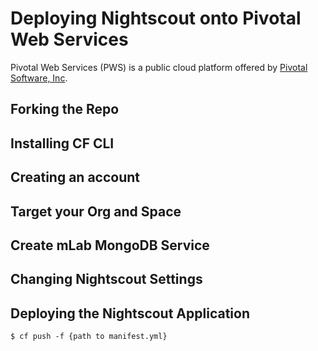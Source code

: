 # Deploying Nightscout onto Pivotal Web Services

Pivotal Web Services (PWS) is a public cloud platform offered by [Pivotal Software, Inc](http://pivotal.io).

## Forking the Repo
## Installing CF CLI
## Creating an account
## Target your Org and Space
## Create mLab MongoDB Service
## Changing Nightscout Settings
## Deploying the Nightscout Application
```
$ cf push -f {path to manifest.yml}
```
